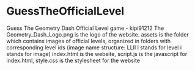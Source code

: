 # GuessTheOfficialLevel
Guess The Geometry Dash Official Level game - kipi91212
The Geometry_Dash_Logo.png is the logo of the website.
assets is the folder which contains images of official levels, organized in folders with corresponding level ids (image name structure: LLII l stands for level i stands for image)
index.html is the website, script.js is the javascript for index.html, style.css is the stylesheet for the website
